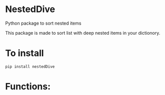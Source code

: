 # NestedDive
Python package to sort nested items 

This package is made to sort list with deep nested items in your dictionory.

# To install 

```
pip install nestedDive
```


# Functions: 

